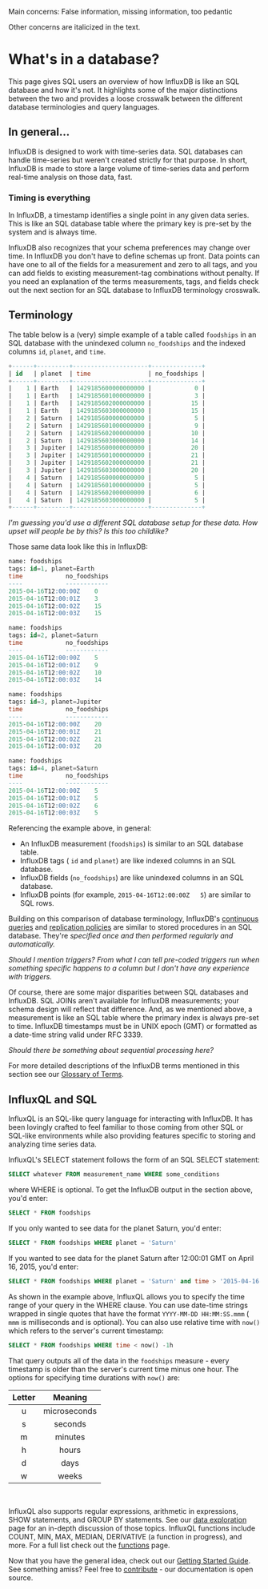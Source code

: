 Main concerns: False information, missing information, too pedantic

Other concerns are italicized in the text.

# What's in a database?

This page gives SQL users an overview of how InfluxDB is like an SQL database and how it's not. It highlights some of the major distinctions between the two and provides a loose crosswalk between the different database terminologies and query languages.

## In general...

InfluxDB is designed to work with time-series data. SQL databases can handle time-series but weren't created strictly for that purpose. In short, InfluxDB is made to store a large volume of time-series data and perform real-time analysis on those data, fast. 

### Timing is everything

In InfluxDB, a timestamp identifies a single point in any given data series. This is like an SQL database table where the primary key is pre-set by the system and is always time.

InfluxDB also recognizes that your schema preferences may change over time. In InfluxDB you don't have to define schemas up front. Data points can have one to all of the fields for a measurement and zero to all tags, and you can add fields to existing measurement-tag combinations without penalty. If you need an explanation of the terms measurements, tags, and fields check out the next section for an SQL database to InfluxDB terminology crosswalk.

## Terminology

The table below is a (very) simple example of a table  called `foodships` in an SQL database with the unindexed column `no_foodships` and the indexed columns `id`, `planet`, and `time`.

``` sql
+------+---------+---------------------+--------------+
| id   | planet  | time                | no_foodships |
+------+---------+---------------------+--------------+
|    1 | Earth   | 1429185600000000000 |            0 |
|    1 | Earth   | 1429185601000000000 |            3 |
|    1 | Earth   | 1429185602000000000 |           15 |
|    1 | Earth   | 1429185603000000000 |           15 |
|    2 | Saturn  | 1429185600000000000 |            5 |
|    2 | Saturn  | 1429185601000000000 |            9 |
|    2 | Saturn  | 1429185602000000000 |           10 |
|    2 | Saturn  | 1429185603000000000 |           14 |
|    3 | Jupiter | 1429185600000000000 |           20 |
|    3 | Jupiter | 1429185601000000000 |           21 |
|    3 | Jupiter | 1429185602000000000 |           21 |
|    3 | Jupiter | 1429185603000000000 |           20 |
|    4 | Saturn  | 1429185600000000000 |            5 |
|    4 | Saturn  | 1429185601000000000 |            5 |
|    4 | Saturn  | 1429185602000000000 |            6 |
|    4 | Saturn  | 1429185603000000000 |            5 |
+------+---------+---------------------+--------------+
```

*I'm guessing you'd use a different SQL database setup for these data. How upset will people be by this? Is this too childlike?*

Those same data look like this in InfluxDB:

```sql
name: foodships
tags: id=1, planet=Earth
time			no_foodships
----			------------
2015-04-16T12:00:00Z	0
2015-04-16T12:00:01Z	3
2015-04-16T12:00:02Z	15
2015-04-16T12:00:03Z	15

name: foodships
tags: id=2, planet=Saturn
time			no_foodships
----			------------
2015-04-16T12:00:00Z	5
2015-04-16T12:00:01Z	9
2015-04-16T12:00:02Z	10
2015-04-16T12:00:03Z	14

name: foodships
tags: id=3, planet=Jupiter
time			no_foodships
----			------------
2015-04-16T12:00:00Z	20
2015-04-16T12:00:01Z	21
2015-04-16T12:00:02Z	21
2015-04-16T12:00:03Z	20

name: foodships
tags: id=4, planet=Saturn
time			no_foodships
----			------------
2015-04-16T12:00:00Z	5
2015-04-16T12:00:01Z	5
2015-04-16T12:00:02Z	6
2015-04-16T12:00:03Z	5
```

Referencing the example above, in general:

* An InfluxDB measurement (`foodships`) is similar to an SQL database table.
* InfluxDB tags ( `id` and `planet`) are like indexed columns in an SQL database.
* InfluxDB fields (`no_foodships`) are like unindexed columns in an SQL database.
* InfluxDB points (for example, `2015-04-16T12:00:00Z	5`) are similar to SQL rows.

Building on this comparison of database terminology, InfluxDB's [continuous queries](https://influxdb.com/docs/v0.9/query_language/continuous_queries.html) and [replication policies](https://influxdb.com/docs/v0.9/administration/administration.html) are similar to stored procedures in an SQL database. They're *specified once and then performed regularly and automatically.*

*Should I mention triggers? From what I can tell pre-coded triggers run when something specific happens to a column but I don't have any experience with triggers.*

Of course, there are some major disparities between SQL databases and InfluxDB. SQL JOINs aren't available for InfluxDB measurements; your schema design will reflect that difference. And, as we mentioned above, a measurement is like an SQL table where the primary index is always pre-set to time. InfluxDB timestamps must be in UNIX epoch (GMT) or formatted as a date-time string valid under RFC 3339. 

*Should there be something about sequential processing here?*

For more detailed descriptions of the InfluxDB terms mentioned in this section see our [Glossary of Terms](https://influxdb.com/docs/v0.9/concepts/glossary.html).
	
## InfluxQL and SQL

InfluxQL is an SQL-like query language for interacting with InfluxDB. It has been lovingly crafted to feel familiar to those coming from other SQL or SQL-like environments while also providing features specific to storing and analyzing time series data.

InfluxQL's SELECT statement follows the form of an SQL SELECT statement:

```sql
SELECT whatever FROM measurement_name WHERE some_conditions
```
where WHERE is optional. To get the InfluxDB output in the section above, you'd enter:

```sql
SELECT * FROM foodships
```

If you only wanted to see data for the planet Saturn, you'd enter:

```sql
SELECT * FROM foodships WHERE planet = 'Saturn'
```

If you wanted to see data for the planet Saturn after 12:00:01 GMT on April 16, 2015, you'd enter:

```sql
SELECT * FROM foodships WHERE planet = 'Saturn' and time > '2015-04-16 12:00:01'
```

As shown in the example above, InfluxQL allows you to specify the time range of your query in the WHERE clause. You can use date-time strings wrapped in single quotes that have the format `YYYY-MM-DD HH:MM:SS.mmm` ( `mmm` is milliseconds and is optional). You can also use relative time with `now()` which refers to the server's current timestamp:

```sql
SELECT * FROM foodships WHERE time < now() -1h
```

That query outputs all of the data in the `foodships` measure - every timestamp is older than the server's current time minus one hour. The options for specifying time durations with `now()` are:

|Letter|Meaning|
|:---:|:---:|
|u|microseconds|
|s | seconds   		| 
| m        | minutes   		|
| h        | hours   		|	
| d        | days   		|
| w        | weeks   		|

<br/>

InfluxQL also supports regular expressions, arithmetic in expressions, SHOW statements, and GROUP BY statements. See our [data exploration](https://influxdb.com/docs/v0.9/query_language/data_exploration.html) page for an in-depth discussion of those topics. InfluxQL functions include COUNT, MIN, MAX, MEDIAN, DERIVATIVE (a function in progress), and more. For a full list check out the [functions](https://influxdb.com/docs/v0.9/query_language/functions.html) page.

Now that you have the general idea, check out our [Getting Started Guide](https://influxdb.com/docs/v0.9/introduction/getting_started.html). See something amiss? Feel free to [contribute](https://github.com/influxdb/influxdb.com/issues/new) - our documentation is open source.

